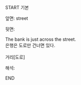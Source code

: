 START
기본

앞면:
street


뒷면:
<div>The bank is just across the street. </div><div>은행은 도로만 건너면 있다.</div><div><br></div><div>거리[도로]</div>


해석:
<!--ID: 1746614454780-->
END